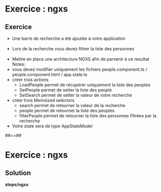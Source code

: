 <!-- .slide: class="exercice"-->
# Exercice : ngxs
## Exercice<br>

- Une barre de recherche a été ajoutée à votre application<br><br>
- Lors de la recherche vous devez filtrer la liste des personnes<br><br>
- Mettre en place une architecture NGXS afin de parvenir à ce resultat
Notes:
- vous devez modifier uniquement les fichiers people.component.ts / people.component.html / app.state.ts
- créer trois actions
    - LoadPeople permet de récupérer uniquement la liste des peoples
    - SetPeople permet de setter la liste des people
    - SetSearch permet de setter la valeur de votre recherche
- créer trois Memoized selectors
    - search permet de retourner la valeur de la recherche
    - people permet de retourner la liste des peoples
    - filterPeople permet de retourner la liste des personnes filtrées par la recherche
- Votre state sera de type AppStateModel

##==##

<!-- .slide: class="full-center exercice" -->
# Exercice : ngxs
## Solution
__steps/ngxs__
